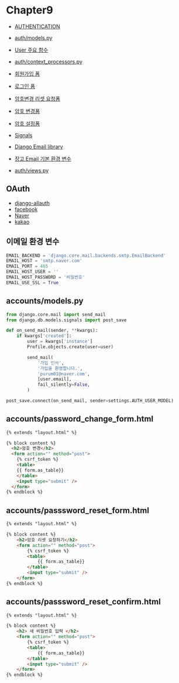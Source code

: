 # Chapter9

* [AUTHENTICATION](https://github.com/django/django/blob/master/django/conf/global_settings.py#LC493)
* [auth/models.py](https://github.com/django/django/blob/master/django/contrib/auth/models.py#LC288)
* [User 주요 함수](https://github.com/django/django/blob/master/django/contrib/auth/base_user.py#LC47)

* [auth/context_processors.py](https://github.com/django/django/blob/master/django/contrib/auth/context_processors.py#LC46)
* [회원가입 폼](https://github.com/django/django/blob/2.1/django/contrib/auth/forms.py#LC64)
* [로그인 폼](https://github.com/django/django/blob/2.1/django/contrib/auth/forms.py#LC155)
* [암호변경 리셋 요청폼](https://github.com/django/django/blob/2.1/django/contrib/auth/forms.py#LC231)
* [암호 변경폼](https://github.com/django/django/blob/2.1/django/contrib/auth/forms.py#LC342)
* [암호 설정폼](https://github.com/django/django/blob/2.1/django/contrib/auth/forms.py#LC298)
* [Signals](https://docs.djangoproject.com/en/2.1/ref/signals/)
* [Django Email library](https://docs.djangoproject.com/en/2.1/topics/email/)
* [장고 Email 기본 환경 변수](https://github.com/django/django/blob/master/django/conf/global_settings.py#L184)
* [auth/views.py](https://github.com/django/django/blob/master/django/contrib/auth/views.py)

OAuth
---
* [django-allauth](https://django-allauth.readthedocs.io/en/latest/providers.html)
* [facebook](https://developers.facebook.com/)
* [Naver](https://developers.naver.com/)
* [kakao](https://developers.kakao.com/)


이메일 환경 변수
---
~~~python
EMAIL_BACKEND = 'django.core.mail.backends.smtp.EmailBackend'
EMAIL_HOST = 'smtp.naver.com'
EMAIL_PORT = 465
EMAIL_HOST_USER = ''
EMAIL_HOST_PASSWORD = '비밀번호'
EMAIL_USE_SSL = True
~~~

accounts/models.py
---
~~~python
from django.core.mail import send_mail
from django.db.models.signals import post_save

def on_send_mail(sender, **kwargs):
    if kwargs['created']:
        user = kwargs['instance']
        Profile.objects.create(user=user)

        send_mail(
            '가입 인사',
            '가입을 환영합니다.',
            'purum01@naver.com',
            [user.email],
            fail_silently=False,
        )

post_save.connect(on_send_mail, sender=settings.AUTH_USER_MODEL)
~~~

accounts/password_change_form.html
---
~~~html
{% extends "layout.html" %}

{% block content %}
  <h2>암호 변경</h2>
  <form action="" method="post">
    {% csrf_token %}
    <table>
    {{ form.as_table}}
    </table>
    <input type="submit" />
  </form>
{% endblock %}
~~~

accounts/passsword_reset_form.html
---
~~~html
{% extends "layout.html" %}

{% block content %}
    <h2>암호 리셋 요청하기</h2>
    <form action="" method="post">
        {% csrf_token %}
        <table>
            {{ form.as_table}}
        </table>
        <input type="submit" />
    </form>
{% endblock %}
~~~
accounts/passsword_reset_confirm.html
---
~~~html
{% extends "layout.html" %}

{% block content %}
    <h2> 새 비밀번호 입력 </h2>
    <form action="" method="post">
        {% csrf_token %}
        <table>
            {{ form.as_table}}
        </table>
        <input type="submit" />
    </form>
{% endblock %}
~~~
